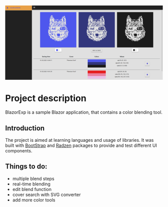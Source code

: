 <p align="center">
  <img  src="Images/screen1.png">
</p>

# Project description
BlazorExp is a sample Blazor application, that contains a color blending tool.
## Introduction
The project is aimed at learning languages and usage of libraries. It was built with [BootStrap](https://getbootstrap.com/) and [Radzen](https://www.nuget.org/packages/Radzen.Blazor) packages to provide and test different UI components.
## Things to do:
- multiple blend steps
- real-time blending
- edit blend function
- cover search with SVG converter
- add more color tools
